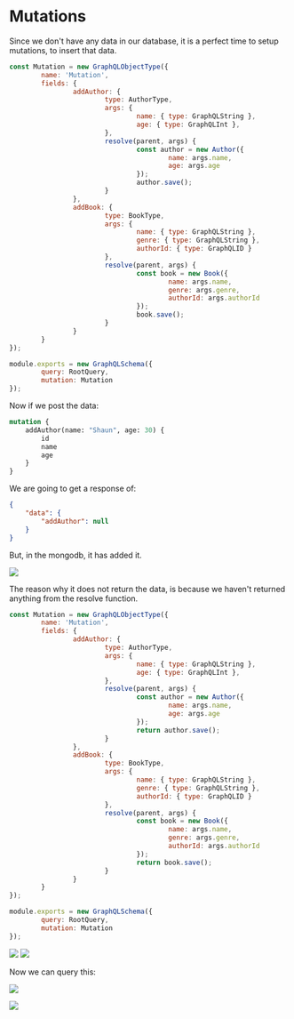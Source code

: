 # Mutations

Since we don't have any data in our database, it is a perfect time to setup mutations, to insert that data.

```js
const Mutation = new GraphQLObjectType({
        name: 'Mutation',
        fields: {
                addAuthor: {
                        type: AuthorType,
                        args: {
                                name: { type: GraphQLString },
                                age: { type: GraphQLInt },
                        },
                        resolve(parent, args) {
                                const author = new Author({
                                        name: args.name,
                                        age: args.age
                                });
                                author.save();
                        }
                },
                addBook: {
                        type: BookType,
                        args: {
                                name: { type: GraphQLString },
                                genre: { type: GraphQLString },
                                authorId: { type: GraphQLID }
                        },
                        resolve(parent, args) {
                                const book = new Book({
                                        name: args.name,
                                        genre: args.genre,
                                        authorId: args.authorId
                                });
                                book.save();
                        }
                }
        }
});

module.exports = new GraphQLSchema({
        query: RootQuery,
        mutation: Mutation
});
```

Now if we post the data:

```graphql
mutation {
    addAuthor(name: "Shaun", age: 30) {
        id
        name
        age
    }
}
```

We are going to get a response of:

```json
{
    "data": {
        "addAuthor": null
    }
}
```

But, in the mongodb, it has added it.

![](images/2019-12-23-12-50-47.png)

The reason why it does not return the data, is because we haven't returned anything from the resolve function.

```js
const Mutation = new GraphQLObjectType({
        name: 'Mutation',
        fields: {
                addAuthor: {
                        type: AuthorType,
                        args: {
                                name: { type: GraphQLString },
                                age: { type: GraphQLInt },
                        },
                        resolve(parent, args) {
                                const author = new Author({
                                        name: args.name,
                                        age: args.age
                                });
                                return author.save();
                        }
                },
                addBook: {
                        type: BookType,
                        args: {
                                name: { type: GraphQLString },
                                genre: { type: GraphQLString },
                                authorId: { type: GraphQLID }
                        },
                        resolve(parent, args) {
                                const book = new Book({
                                        name: args.name,
                                        genre: args.genre,
                                        authorId: args.authorId
                                });
                                return book.save();
                        }
                }
        }
});

module.exports = new GraphQLSchema({
        query: RootQuery,
        mutation: Mutation
});
```

![](images/2019-12-23-12-52-56.png)
![](images/2019-12-23-13-07-06.png)

Now we can query this:

![](images/2019-12-23-13-05-39.png)

![](images/2019-12-23-13-06-16.png)